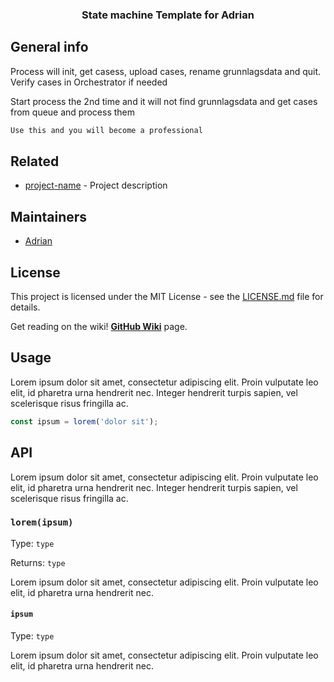 <h3 align="center">State machine Template for Adrian</h3>

## General info

Process will init, get casess, upload cases, rename grunnlagsdata and quit. Verify cases in Orchestrator if needed

Start process the 2nd time and it will not find grunnlagsdata and get cases from queue and process them


```sh
Use this and you will become a professional
```

## Related

* [project-name](#) - Project description

## Maintainers

* [Adrian](https://github.com/vigdals)

## License

This project is licensed under the MIT License - see the [LICENSE.md](LICENSE.md) file for details.


Get reading on the wiki! **[GitHub Wiki](https://github.com/Vigdals/StateMachineTemplate/wiki)** page.

## Usage

Lorem ipsum dolor sit amet, consectetur adipiscing elit. Proin vulputate leo elit, id pharetra urna hendrerit nec. Integer hendrerit turpis sapien, vel scelerisque risus fringilla ac.

```javascript
const ipsum = lorem('dolor sit');
```

## API

Lorem ipsum dolor sit amet, consectetur adipiscing elit. Proin vulputate leo elit, id pharetra urna hendrerit nec. Integer hendrerit turpis sapien, vel scelerisque risus fringilla ac.

### `lorem(ipsum)`

Type: `type`

Returns: `type`

Lorem ipsum dolor sit amet, consectetur adipiscing elit. Proin vulputate leo elit, id pharetra urna hendrerit nec.

#### `ipsum`

Type: `type`

Lorem ipsum dolor sit amet, consectetur adipiscing elit. Proin vulputate leo elit, id pharetra urna hendrerit nec.

